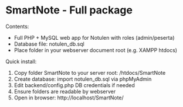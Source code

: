 SmartNote - Full package
========================

Contents:
- Full PHP + MySQL web app for Notulen with roles (admin/peserta)
- Database file: notulen_db.sql
- Place folder in your webserver document root (e.g. XAMPP htdocs)

Quick install:
1. Copy folder SmartNote to your server root: /htdocs/SmartNote
2. Create database: import notulen_db.sql via phpMyAdmin
3. Edit backend/config.php DB credentials if needed
4. Ensure folders are readable by webserver
5. Open in browser: http://localhost/SmartNote/
